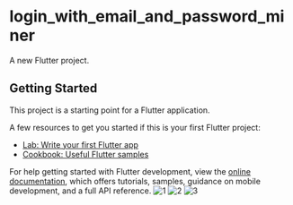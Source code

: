 # login_with_email_and_password_miner

A new Flutter project.

## Getting Started

This project is a starting point for a Flutter application.

A few resources to get you started if this is your first Flutter project:

- [Lab: Write your first Flutter app](https://docs.flutter.dev/get-started/codelab)
- [Cookbook: Useful Flutter samples](https://docs.flutter.dev/cookbook)

For help getting started with Flutter development, view the
[online documentation](https://docs.flutter.dev/), which offers tutorials,
samples, guidance on mobile development, and a full API reference.
![1](https://user-images.githubusercontent.com/111499619/201977691-c82e18ab-7c7e-40d9-b680-fe1f29d51a0f.png)
![2](https://user-images.githubusercontent.com/111499619/201977764-b33fdc29-ec06-4332-adb7-35bbeb04dd28.png)
![3](https://user-images.githubusercontent.com/111499619/201977823-d9d23eeb-fba8-4434-8100-17c7dafbac71.png)
